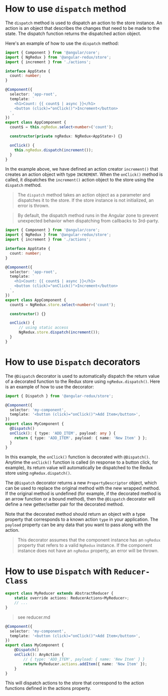 # How to use `dispatch` method
The `dispatch` method is used to dispatch an action to the store instance.
An action is an object that describes the changes that need to be made to the state.
The dispatch function returns the dispatched action object.

Here's an example of how to use the `dispatch` method:
```typescript
import { Component } from '@angular/core';
import { NgRedux } from '@angular-redux/store';
import { increment } from './actions';

interface AppState {
  count: number;
}

@Component({
  selector: 'app-root',
  template: `
    <h1>Count: {{ count$ | async }}</h1>
    <button (click)="onClick()">Increment</button>
  `,
})
export class AppComponent {
  count$ = this.ngRedux.select<number>('count');

  constructor(private ngRedux: NgRedux<AppState>) {}

  onClick() {
    this.ngRedux.dispatch(increment());
  }
}
```

In the example above, we have defined an action creator `increment()` that creates an action object with type `INCREMENT`.
When the `onClick()` method is called, it dispatches the `increment()` action object to the store using the `dispatch` method.

> The `dispatch` method takes an action object as a parameter and dispatches it to the store.
> If the store instance is not initialized, an error is thrown.

> By default, the dispatch method runs in the Angular zone to prevent unexpected behavior when dispatching from callbacks to 3rd-party.

```typescript
import { Component } from '@angular/core';
import { NgRedux } from '@angular-redux/store';
import { increment } from './actions';

interface AppState {
  count: number;
}

@Component({
  selector: 'app-root',
  template: `
    <h1>Count: {{ count$ | async }}</h1>
    <button (click)="onClick()">Increment</button>
  `,
})
export class AppComponent {
  count$ = NgRedux.store.select<number>('count');

  constructor() {}

  onClick() {
      // using static access 
      NgRedux.store.dispatch(increment());
  }
}
```

# How to use `Dispatch` decorators
The `@Dispatch` decorator is used to automatically dispatch the return value of a decorated function to the Redux store using `ngRedux.dispatch()`.
Here is an example of how to use the decorator:
```typescript
import { Dispatch } from '@angular-redux/store';

@Component({
  selector: 'my-component',
  template: '<button (click)="onClick()">Add Item</button>',
})
export class MyComponent {
  @Dispatch()
  onClick(): { type: 'ADD_ITEM', payload: any } {
    return { type: 'ADD_ITEM', payload: { name: 'New Item' } };
  }
}
```
In this example, the `onClick()` function is decorated with `@Dispatch()`.
Anytime the `onClick()` function is called (in response to a button click, for example), 
its return value will automatically be dispatched to the Redux store using `ngRedux.dispatch()`.

The `@Dispatch` decorator returns a new `PropertyDescriptor` object, which can be used to replace the original method with the new wrapped method.
If the original method is undefined (for example, if the decorated method is an arrow function or a bound method),
then the `@Dispatch` decorator will define a new getter/setter pair for the decorated method.

Note that the decorated method should return an object with a type property that corresponds to a known action `type` in your application.
The `payload` property can be any data that you want to pass along with the action.

> This decorator assumes that the component instance has an `ngRedux` property that refers to a valid `NgRedux` instance.
> If the component instance does not have an `ngRedux` property, an error will be thrown.

# How to use `Dispatch` with `Reducer-Class`

```typescript
export class MyReducer extends AbstractReducer {
    static override actions: ReducerActions<MyReducer>;
    // ...
}
```
> see reducer.md

```typescript
@Component({
  selector: 'my-component',
  template: '<button (click)="onClick()">Add Item</button>',
})
export class MyComponent {
    @Dispatch()
    onClick(): AnyAction {
        // { type: 'ADD_ITEM', payload: { name: 'New Item' } }
        return MyReducer.actions.addItem({ name: 'New Item' });
    }
}
```
This will dispatch actions to the store that correspond to the action functions defined in the actions property.
